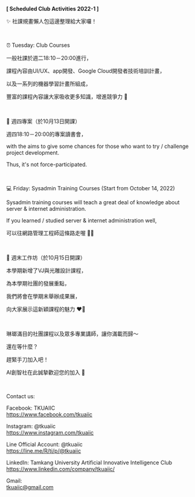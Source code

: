 **[ Scheduled Club Activities 2022-1 ]**

✨ 社課規畫懶人包這邊整理給大家囉！

&nbsp;

⏰ Tuesday: Club Courses

一般社課於週二18:10－20:00進行，

課程內容由UI/UX、app開發、Google Cloud開發者技術培訓計畫，

以及一系列的機器學習計畫所組成，

豐富的課程內容讓大家吸收更多知識，增進競爭力 📖

&nbsp;

🧩 週四專案（於10月13日開課）

週四18:10－20:00的專案讀書會，

with the aims to give some chances for those who want to try / challenge project development.

Thus, it's not force-participated.

&nbsp;

💻 Friday: Sysadmin Training Courses (Start from October 14, 2022)

Sysadmin training courses will teach a great deal of knowledge about server & internet administration.

If you learned / studied server & internet administration well,

可以往網路管理工程師這條路走喔 👨‍💻

&nbsp;

🌟 週末工作坊（於10月15日開課）

本學期新增了VJ與光雕設計課程，

為本學期社團的發展重點，

我們將會在學期末舉辦成果展，

向大家展示這新穎課程的魅力 ❤️‍🔥

&nbsp;

琳瑯滿目的社團課程以及眾多專業講師，讓你滿載而歸～

還在等什麼？

趕緊手刀加入吧！

AI創智社在此誠摯歡迎您的加入 👋

&nbsp;

Contact us:

Facebook: TKUAIIC <br />https://www.facebook.com/tkuaiic

Instagram: @tkuaiic <br />https://www.instagram.com/tkuaiic

Line Official Account: @tkuaiic <br />https://line.me/R/ti/p/@tkuaiic

LinkedIn: Tamkang University Artificial Innovative Intelligence Club <br />https://www.linkedin.com/company/tkuaiic/

Gmail: <br />tkuaiic@gmail.com

